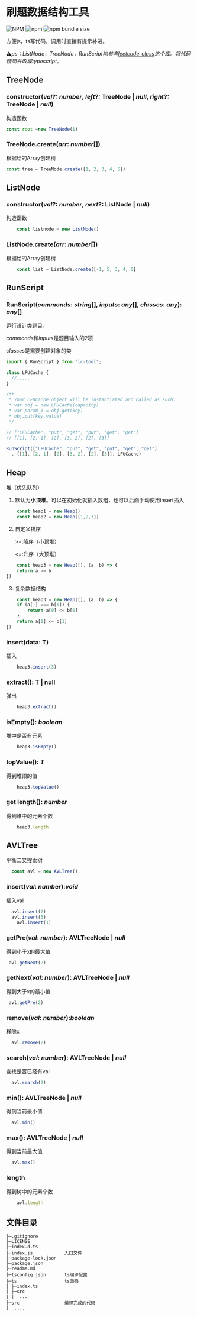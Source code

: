 # 刷题数据结构工具

![NPM](https://img.shields.io/npm/l/lc-tool?color=blue&style=flat-square)	![npm](https://img.shields.io/npm/v/lc-tool?logo=npm&style=flat-square)	![npm bundle size](https://img.shields.io/bundlephobia/min/lc-tool?logo=npm&style=flat-square)

方便js，ts写代码，调用时直接有提示补进。

⚠️*ps：ListNode，TreeNode，RunScript均参考[leetcode-class](https://github.com/LoveofRedMoon/LeetCode-Class)这个库。将代码精简并改成typescript。*

## TreeNode
### constructor(*val*?: *number*, *left*?: TreeNode | *null*, *right*?: TreeNode | *null*) 

 构造函数

  ```typescript
  const root =new TreeNode(1)
  ```
### TreeNode.create(*arr*: *number*[])
  根据给的Array创建树
  ```typescript
  const tree = TreeNode.create([1, 2, 3, 4, 5])
  ```



## ListNode

### constructor(*val*?: *number*, *next*?: ListNode | *null*)

构造函数

```typescript
	const listnode = new ListNode()
```

### ListNode.create(*arr*: *number*[])

 根据给的Array创建树

```typescript
	const list = ListNode.create([-1, 5, 3, 4, 0]
```



## RunScript

### RunScript(*commonds*: *string*[], *inputs*: *any*[], *classes*: *any*): *any*[]

运行设计类题目。

*commonds*和*inputs*是题目输入的2项

*classes*是需要创建对象的类

```typescript
import { RunScript } from "lc-tool";

class LFUCache {
  //..... 
}

/**
 * Your LFUCache object will be instantiated and called as such:
 * var obj = new LFUCache(capacity)
 * var param_1 = obj.get(key)
 * obj.put(key,value)
 */

// ["LFUCache", "put", "get", "put", "get", "get"]
// [[1], [2, 1], [2], [3, 2], [2], [3]]

RunScript(["LFUCache", "put", "get", "put", "get", "get"]
  , [[1], [2, 1], [2], [3, 2], [2], [3]], LFUCache)

```



## Heap

  堆（优先队列）

1. 默认为**小顶堆**。可以在初始化就插入数组，也可以后面手动使用insert插入

```typescript
	const heap1 = new Heap()
	const heap2 = new Heap([1,2,3])
```

2. 自定义排序

   \>=:降序（小顶堆）

   \<=:升序（大顶堆）

```typescript
	const heap3 = new Heap([], (a, b) => {
	return a >= b
})
```

3. 复杂数据结构

```typescript
	const heap3 = new Heap([], (a, b) => {
	if (a[1] === b[1]) {
		return a[0] <= b[0]
	}
	return a[1] <= b[1]
})

```

### insert(data: T)

  插入

```typescript
	heap3.insert(3)
```

### extract(): T | null
  弹出

```typescript
	heap3.extract()
```

### isEmpty(): *boolean*

堆中是否有元素

```typescript
	heap3.isEmpty()
```

### topValue(): *T*

得到堆顶的值

```typescript
	heap3.topValue()
```

### get length(): *number*

得到堆中的元素个数

```typescript
	heap3.length
```



## AVLTree
  平衡二叉搜索树

```typescript
  const avl = new AVLTree()
```

### insert(*val*: *number*):*void*
  插入val

```typescript
  avl.insert(2)
  avl.insert(3)
	avl.insert(1)
```

### getPre(*val*: *number*): AVLTreeNode | *null*
  得到小于x的最大值

```typescript
 avl.getNext(2)
```

### getNext(*val*: *number*): AVLTreeNode | *null*
  得到大于x的最小值

```typescript
 avl.getPre(2)
```

### remove(*val*: *number*):*boolean*
  移除x

```typescript
  avl.remove(2)
```

### search(*val*: *number*): AVLTreeNode | *null*

查找是否已经有val

```typescript
  avl.search(2)
```

### min(): AVLTreeNode | *null*

  得到当前最小值

```typescript
  avl.min()
```

### max(): AVLTreeNode | *null*
  得到当前最大值

```typescript
  avl.max()
```

### length

得到树中的元素个数

```typescript
	avl.length
```



## 文件目录

```
├─.gitignore
├─LICENSE
├─index.d.ts
├─index.js            入口文件
├─package-lock.json
├─package.json
├─readme.md
├─tsconfig.json       ts编译配置
├─ts                  ts源码
| ├─index.ts
| ├─src
| |  ...
├─src                 编译完成的代码
|  ....
```



